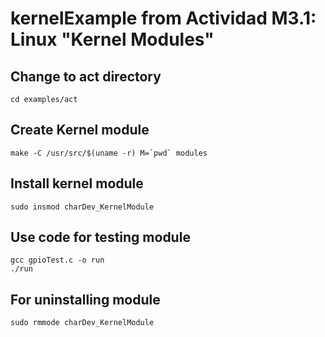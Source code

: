 # kernelExample from Actividad M3.1: Linux "Kernel Modules" 

## Change to act directory

```
cd examples/act
```

## Create Kernel module

```
make -C /usr/src/$(uname -r) M=`pwd` modules
```

## Install kernel module

```
sudo insmod charDev_KernelModule
```

## Use code for testing module

```
gcc gpioTest.c -o run
./run
```

## For uninstalling module

```
sudo rmmode charDev_KernelModule
```